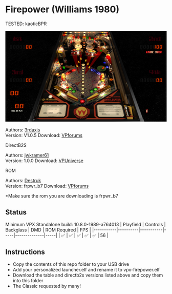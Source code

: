# Firepower (Williams 1980)
TESTED: kaoticBPR

![Table Preview](../../images/vpx-firepower-preview.png)

Authors: [3rdaxis](https://www.vpforums.org/index.php?showuser=91493)  
Version: V1.0.5 
Download: [VPforums](https://www.vpforums.org/index.php?app=downloads&showfile=13971)

DirectB2S

Authors: [jwkramer61](https://vpuniverse.com/profile/46356-jwkramer61/)  
Version:  1.0.0
Download: [VPUniverse](https://vpuniverse.com/files/file/14130-firepower-williams-1980-b2s-with-full-active-dmd/)

ROM

Authors: [Destruk](https://www.vpforums.org/index.php?showuser=5)  
Version:  frpwr_b7
Download: [VPforums](https://www.vpforums.org/index.php?app=downloads&showfile=794)

*Make sure the rom you are downloading is frpwr_b7


## Status 

Minimum VPX Standalone build: 10.8.0-1989-a764013
| Playfield | Controls | Backglass | DMD | ROM Required | FPS | 
|-----------|----------|-----------|-----|--------------|-----|
| :white_check_mark: | :white_check_mark: | :white_check_mark: | :white_check_mark: | :white_check_mark: | 56 |

## Instructions

- Copy the contents of this repo folder to your USB drive
- Add your personalized launcher.elf and rename it to vpx-firepower.elf
- Download the table and directb2s versions listed above and copy them into this folder
- The Classic requested by many!
